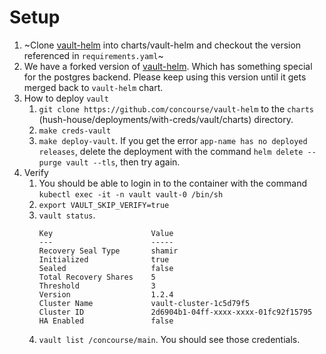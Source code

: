 # Setup

1. ~Clone [vault-helm](https://github.com/hashicorp/vault-helm) into charts/vault-helm and checkout the version referenced in `requirements.yaml`~
1. We have a forked version of [vault-helm](https://github.com/concourse/vault-helm). Which has something special for the postgres backend. Please keep using this version until it gets merged back to `vault-helm` chart.
1. How to deploy `vault`
    1. `git clone https://github.com/concourse/vault-helm` to the `charts` (hush-house/deployments/with-creds/vault/charts) directory.
    1. `make creds-vault`
    1. `make deploy-vault`. If you get the error `app-name has no deployed releases`, delete the deployment with the command `helm delete --purge vault --tls`, then try again.
1. Verify
    1. You should be able to login in to the container with the command `kubectl exec -it -n vault vault-0 /bin/sh`
    1. `export VAULT_SKIP_VERIFY=true`
    1. `vault status`.
        ```
        Key                      Value
        ---                      -----
        Recovery Seal Type       shamir
        Initialized              true
        Sealed                   false
        Total Recovery Shares    5
        Threshold                3
        Version                  1.2.4
        Cluster Name             vault-cluster-1c5d79f5
        Cluster ID               2d6904b1-04ff-xxxx-xxxx-01fc92f15795
        HA Enabled               false
        ```
    1. `vault list /concourse/main`. You should see those credentials.

